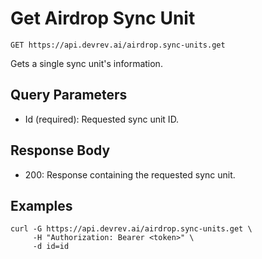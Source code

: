 # Get Airdrop Sync Unit

```http
GET https://api.devrev.ai/airdrop.sync-units.get
```

Gets a single sync unit's information.



## Query Parameters

- Id (required): Requested sync unit ID.

## Response Body

- 200: Response containing the requested sync unit.

## Examples

```shell
curl -G https://api.devrev.ai/airdrop.sync-units.get \
     -H "Authorization: Bearer <token>" \
     -d id=id
```